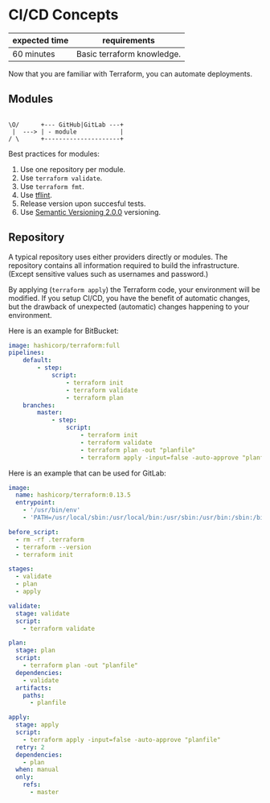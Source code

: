 # CI/CD Concepts

|expected time|requirements              |
|-------------|--------------------------|
|60 minutes   |Basic terraform knowledge.|

Now that you are familiar with Terraform, you can automate deployments.

## Modules

```text

\O/      +--- GitHub|GitLab ---+
 |  ---> | - module            |
/ \      +---------------------+
```

Best practices for modules:

1. Use one repository per module.
2. Use `terraform validate`.
3. Use `terraform fmt`.
4. Use [tflint](https://github.com/wata727/tflint).
5. Release version upon succesful tests.
6. Use [Semantic Versioning 2.0.0](https://semver.org/) versioning.

## Repository

A typical repository uses either providers directly or modules. The repository contains all information required to build the infrastructure. (Except sensitive values such as usernames and password.)

By applying (`terraform apply`) the Terraform code, your environment will be modified. If you setup CI/CD, you have the benefit of automatic changes, but the drawback of unexpected (automatic) changes happening to your environment.

Here is an example for BitBucket:

```yaml
image: hashicorp/terraform:full
pipelines:
    default:
        - step:
            script:
                - terraform init
                - terraform validate
                - terraform plan
    branches:
        master:
            - step:
                script:
                    - terraform init
                    - terraform validate
                    - terraform plan -out "planfile"
                    - terraform apply -input=false -auto-approve "planfile"
```

Here is an example that can be used for GitLab:

```yaml
image:
  name: hashicorp/terraform:0.13.5
  entrypoint:
    - '/usr/bin/env'
    - 'PATH=/usr/local/sbin:/usr/local/bin:/usr/sbin:/usr/bin:/sbin:/bin'

before_script:
  - rm -rf .terraform
  - terraform --version
  - terraform init

stages:
  - validate
  - plan
  - apply

validate:
  stage: validate
  script:
    - terraform validate

plan:
  stage: plan
  script:
    - terraform plan -out "planfile"
  dependencies:
    - validate
  artifacts:
    paths:
      - planfile

apply:
  stage: apply
  script:
    - terraform apply -input=false -auto-approve "planfile"
  retry: 2
  dependencies:
    - plan
  when: manual
  only:
    refs:
      - master
```
